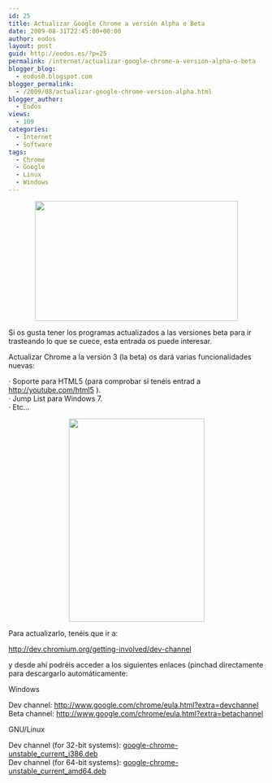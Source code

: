 ```yaml
---
id: 25
title: Actualizar Google Chrome a versión Alpha o Beta
date: 2009-08-31T22:45:00+00:00
author: eodos
layout: post
guid: http://eodos.es/?p=25
permalink: /internet/actualizar-google-chrome-a-version-alpha-o-beta
blogger_blog:
  - eodos0.blogspot.com
blogger_permalink:
  - /2009/08/actualizar-google-chrome-version-alpha.html
blogger_author:
  - Eodos
views:
  - 109
categories:
  - Internet
  - Software
tags:
  - Chrome
  - Google
  - Linux
  - Windows
---
```

<a onblur="try {parent.deselectBloggerImageGracefully();} catch(e) {}" href="https://i0.wp.com/3.bp.blogspot.com/_H4ctsPRjMs8/Spw_thfCY1I/AAAAAAAAAJI/cUoKinDZelo/s1600-h/chrome1.JPG" data-rel="lightbox-0" title=""><img style="display:block; margin:0px auto 10px; text-align:center;cursor:pointer; cursor:hand;width: 400px; height: 236px;" src="https://i1.wp.com/3.bp.blogspot.com/_H4ctsPRjMs8/Spw_thfCY1I/AAAAAAAAAJI/cUoKinDZelo/s400/chrome1.JPG" border="0" alt="" id="BLOGGER_PHOTO_ID_5376242106488742738" data-recalc-dims="1" /></a>

Si os gusta tener los programas actualizados a las versiones beta para ir trasteando lo que se cuece, esta entrada os puede interesar.

Actualizar Chrome a la versión 3 (la beta) os dará varias funcionalidades nuevas:

· Soporte para HTML5 (para comprobar si tenéis entrad a http://youtube.com/html5 ).  
· Jump List para Windows 7.  
· Etc&#8230;

<a onblur="try {parent.deselectBloggerImageGracefully();} catch(e) {}" href="https://i1.wp.com/2.bp.blogspot.com/_H4ctsPRjMs8/Spw_zV9u_2I/AAAAAAAAAJQ/ztvnOcftWjw/s1600-h/jumplist.jpg" data-rel="lightbox-1" title=""><img style="display:block; margin:0px auto 10px; text-align:center;cursor:pointer; cursor:hand;width: 267px; height: 400px;" src="https://i0.wp.com/2.bp.blogspot.com/_H4ctsPRjMs8/Spw_zV9u_2I/AAAAAAAAAJQ/ztvnOcftWjw/s400/jumplist.jpg" border="0" alt="" id="BLOGGER_PHOTO_ID_5376242206475485026" data-recalc-dims="1" /></a>

Para actualizarlo, tenéis que ir a:

<http://dev.chromium.org/getting-involved/dev-channel>

y desde ahí podréis acceder a los siguientes enlaces (pinchad directamente para descargarlo automáticamente:

Windows

Dev channel: <http://www.google.com/chrome/eula.html?extra=devchannel>  
Beta channel: <http://www.google.com/chrome/eula.html?extra=betachannel>

GNU/Linux

Dev channel (for 32-bit systems): [google-chrome-unstable\_current\_i386.deb](http://www.google.com/chrome/intl/en/eula_dev.html?dl=unstable_i386_deb)  
Dev channel (for 64-bit systems): [google-chrome-unstable\_current\_amd64.deb](http://www.google.com/chrome/intl/en/eula_dev.html?dl=unstable_amd64_deb)